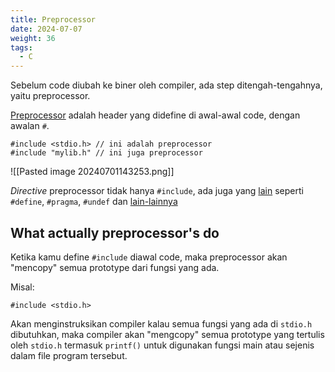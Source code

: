 ```yaml
---
title: Preprocessor
date: 2024-07-07
weight: 36
tags:
  - C
---
```


Sebelum code diubah ke biner oleh compiler, ada step ditengah-tengahnya, yaitu preprocessor.

[Preprocessor](https://en.wikipedia.org/wiki/C_preprocessor) adalah header yang didefine di awal-awal code, dengan awalan `#`.

```
#include <stdio.h> // ini adalah preprocessor
#include "mylib.h" // ini juga preprocessor
```

![[Pasted image 20240701143253.png]]

*Directive* preprocessor tidak hanya `#include`, ada juga yang [lain](https://www.geeksforgeeks.org/cc-preprocessors/) seperti `#define`, `#pragma`, `#undef` dan [lain-lainnya](https://www.petanikode.com/c-macro/)

## What actually preprocessor's do

Ketika kamu define `#include` diawal code, maka preprocessor akan "mencopy" semua prototype dari fungsi yang ada.

Misal:

```
#include <stdio.h>
```

Akan menginstruksikan compiler kalau semua fungsi yang ada di `stdio.h` dibutuhkan, maka compiler akan "mengcopy" semua prototype yang tertulis oleh `stdio.h` termasuk `printf()` untuk digunakan fungsi main atau sejenis dalam file program tersebut.